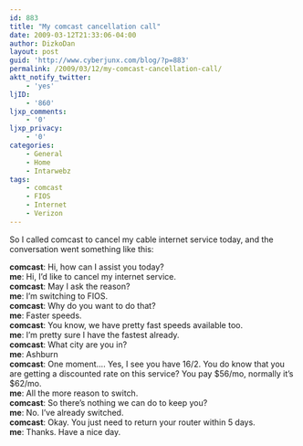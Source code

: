 ```yaml
---
id: 883
title: "My comcast cancellation call"
date: 2009-03-12T21:33:06-04:00
author: DizkoDan
layout: post
guid: 'http://www.cyberjunx.com/blog/?p=883'
permalink: /2009/03/12/my-comcast-cancellation-call/
aktt_notify_twitter:
    - 'yes'
ljID:
    - '860'
ljxp_comments:
    - '0'
ljxp_privacy:
    - '0'
categories:
    - General
    - Home
    - Intarwebz
tags:
    - comcast
    - FIOS
    - Internet
    - Verizon
---
```


So I called comcast to cancel my cable internet service today, and the conversation went something like this:

**comcast**: Hi, how can I assist you today?  
**me**: Hi, I’d like to cancel my internet service.  
**comcast**: May I ask the reason?  
**me**: I’m switching to FIOS.  
**comcast**: Why do you want to do that?  
**me**: Faster speeds.  
**comcast**: You know, we have pretty fast speeds available too.  
**me**: I’m pretty sure I have the fastest already.  
**comcast**: What city are you in?  
**me**: Ashburn  
**comcast**: One moment…. Yes, I see you have 16/2. You do know that you are getting a discounted rate on this service? You pay $56/mo, normally it’s $62/mo.  
**me**: All the more reason to switch.  
**comcast**: So there’s nothing we can do to keep you?  
**me**: No. I’ve already switched.  
**comcast**: Okay. You just need to return your router within 5 days.  
**me**: Thanks. Have a nice day.